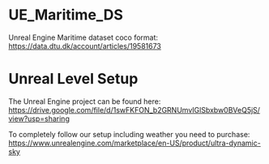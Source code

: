 # UE_Maritime_DS
Unreal Engine Maritime dataset
coco format:
https://data.dtu.dk/account/articles/19581673

# Unreal Level Setup
The Unreal Engine project can be found here:
https://drive.google.com/file/d/1swFKFON_b2GRNUmvIGlSbxbw0BVeQ5jS/view?usp=sharing

To completely follow our setup including weather you need to purchase:
https://www.unrealengine.com/marketplace/en-US/product/ultra-dynamic-sky
